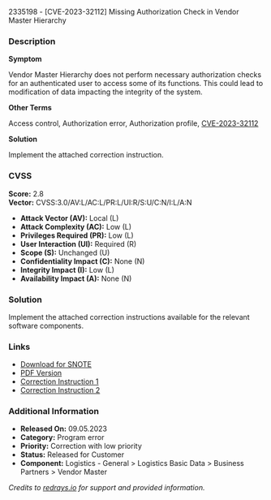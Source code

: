 2335198 - [CVE-2023-32112] Missing Authorization Check in Vendor Master Hierarchy

### Description
**Symptom**

Vendor Master Hierarchy does not perform necessary authorization checks for an authenticated user to access some of its functions. This could lead to modification of data impacting the integrity of the system.

**Other Terms**

Access control, Authorization error, Authorization profile, [CVE-2023-32112](https://www.cve.org/CVERecord?id=CVE-2023-32112)

**Solution**

Implement the attached correction instruction.

### CVSS
**Score:** 2.8  
**Vector:** CVSS:3.0/AV:L/AC:L/PR:L/UI:R/S:U/C:N/I:L/A:N

- **Attack Vector (AV):** Local (L)
- **Attack Complexity (AC):** Low (L)
- **Privileges Required (PR):** Low (L)
- **User Interaction (UI):** Required (R)
- **Scope (S):** Unchanged (U)
- **Confidentiality Impact (C):** None (N)
- **Integrity Impact (I):** Low (L)
- **Availability Impact (A):** None (N)

### Solution
Implement the attached correction instructions available for the relevant software components.

### Links
- [Download for SNOTE](https://notesdownloads.sap.com/note/0040000000555902023)
- [PDF Version](https://userapps.support.sap.com/sap/support/sfm/notes/print/0002335198?language=en-US&token=9CB0E8BAB1A8DBE3EFFE42C8B9F8069A)
- [Correction Instruction 1](https://me.sap.com/corrins/0002335198/1)
- [Correction Instruction 2](https://me.sap.com/corrins/0002335198/19773)

### Additional Information
- **Released On:** 09.05.2023
- **Category:** Program error
- **Priority:** Correction with low priority
- **Status:** Released for Customer
- **Component:** Logistics - General > Logistics Basic Data > Business Partners > Vendor Master

*Credits to [redrays.io](https://redrays.io) for support and provided information.*